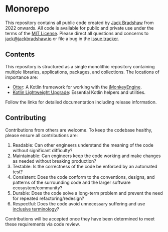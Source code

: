 # Monorepo

This repository contains all public code created by [Jack Bradshaw](https://jackbradshaw.io) from 2022 onwards.
All code is available for public and private use under the terms of the [MIT License](LICENSE). Please direct all
questions and concerns to [jack@jackbradshaw.io](mailto:jack@jackbradshaw.io) or file a bug in
the [issue tracker](https://github.com/jack-bradshaw/monorepo/issues).

## Contents

This repository is structured as a single monolithic repository containing multiple libraries, applications, packages,
and collections. The locations of importance are:

- [Otter](https://github.com/jack-bradshaw/monorepo/tree/main/java/io/jackbradshaw/otter): A Kotlin
  framework for working with the [jMonkeyEngine](https://jmonkeyengine.org/).
- [Kotlin Lightweight Upgrade](https://github.com/jack-bradshaw/monorepo/tree/main/java/io/jackbradshaw/klu):
  Essential Kotlin helpers and utilities.

Follow the links for detailed documentation including release information.

## Contributing

Contributions from others are welcome. To keep the codebase healthy, please ensure all contributions are:

1. Readable: Can other engineers understand the meaning of the code without significant difficulty?
2. Maintainable: Can engineers keep the code working and make changes as needed without breaking production?
3. Testable: Is the correctness of the code be enforced by an automated test?
4. Consistent: Does the code conform to the conventions, designs, and patterns of the surrounding code and the larger
   software ecosystem/community?
5. Durable: Does the code solve a long-term problem and prevent the need for repeated refactoring/redesign?
6. Respectful: Does the code avoid unnecessary suffering and
   use [inclusive terminology](https://opensource.google/documentation/reference/respectfulcode)?

Contributions will be accepted once they have been determined to meet these requirements via code review.
